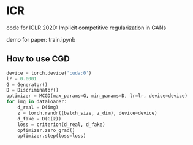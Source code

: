 # ICR
code for ICLR 2020: Implicit competitive regularization in GANs

demo for paper: train.ipynb
    
## How to use CGD
```python
device = torch.device('cuda:0')
lr = 0.0001
G = Generator()
D = Discriminator()
optimizer = MCGD(max_params=G, min_params=D, lr=lr, device=device)
for img in dataloader:
    d_real = D(img)
    z = torch.randn((batch_size, z_dim), device=device)
    d_fake = D(G(z))
    loss = criterion(d_real, d_fake)
    optimizer.zero_grad()
    optimizer.step(loss=loss)
```
